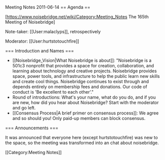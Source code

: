 Meeting Notes 2011-06-14 
 == Agenda ==

[https://www.noisebridge.net/wiki/Category:Meeting_Notes The 165th Meeting of Noisebridge]

Note-taker: [[User:malaclyps]], retrospectively

Moderator: [[User:hurtstotouchfire]]
 

=== Introduction and Names ===
* [[Noisebridge_Vision|What Noisebridge is about]]: "Noisebridge is a 501c3 nonprofit that provides a space for creation, collaboration, and learning about technology and creative projects. Noisebridge provides space, power tools, and infrastructure to help the public learn new skills and create cool things. Noisebridge continues to exist through and depends entirely on membership fees and donations. Our code of conduct is 'Be excellent to each other'."
* Round of introductions: What's your name, what do you do, and if you are new, how did you hear about Noisebridge? Start with the moderator and go left.
* [[Consensus Process|A brief primer on consensus process]]: We agree and so should you! Only paid-up members can block consensus.

=== Announcements ===

It was announced that everyone here (except hurtstotouchfire) was new to the space, so the meeting was transformed into an chat about noisebridge.

[[Category:Meeting Notes]]
